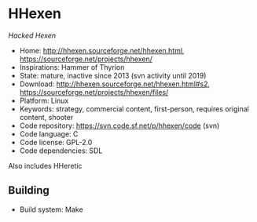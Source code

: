 # HHexen

_Hacked Hexen_

- Home: http://hhexen.sourceforge.net/hhexen.html, https://sourceforge.net/projects/hhexen/
- Inspirations: Hammer of Thyrion
- State: mature, inactive since 2013 (svn activity until 2019)
- Download: http://hhexen.sourceforge.net/hhexen.html#s2, https://sourceforge.net/projects/hhexen/files/
- Platform: Linux
- Keywords: strategy, commercial content, first-person, requires original content, shooter
- Code repository: https://svn.code.sf.net/p/hhexen/code (svn)
- Code language: C
- Code license: GPL-2.0
- Code dependencies: SDL

Also includes HHeretic

## Building

- Build system: Make
